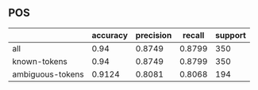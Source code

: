 
## POS

|                  | accuracy | precision | recall | support |
|------------------|----------|-----------|--------|---------|
| all              | 0.94     | 0.8749    | 0.8799 | 350     |
| known-tokens     | 0.94     | 0.8749    | 0.8799 | 350     |
| ambiguous-tokens | 0.9124   | 0.8081    | 0.8068 | 194     |

